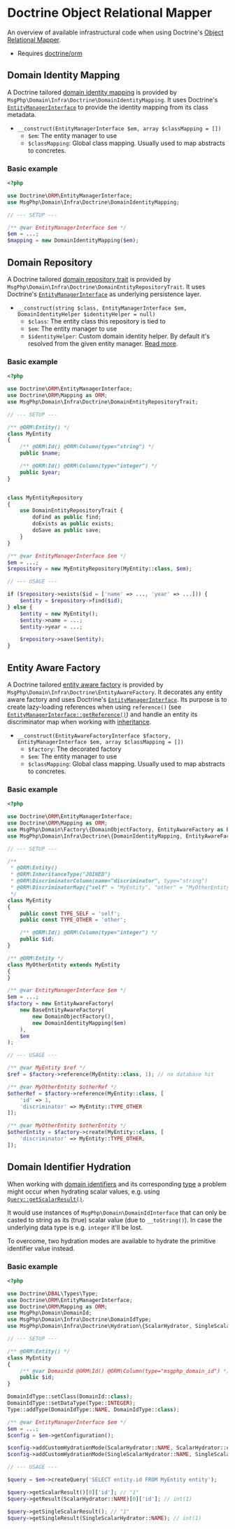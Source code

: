 # Doctrine Object Relational Mapper

An overview of available infrastructural code when using Doctrine's [Object Relational Mapper][orm-project].

- Requires [doctrine/orm]

## Domain Identity Mapping

A Doctrine tailored [domain identity mapping](../ddd/identity-mapping.md) is provided by
`MsgPhp\Domain\Infra\Doctrine\DomainIdentityMapping`. It uses Doctrine's [`EntityManagerInterface`][api-em] to provide
the identity mapping from its class metadata.

- `__construct(EntityManagerInterface $em, array $classMapping = [])`
    - `$em`: The entity manager to use
    - `$classMapping`: Global class mapping. Usually used to map abstracts to concretes.

### Basic example

```php
<?php

use Doctrine\ORM\EntityManagerInterface;
use MsgPhp\Domain\Infra\Doctrine\DomainIdentityMapping;

// --- SETUP ---

/** @var EntityManagerInterface $em */
$em = ...;
$mapping = new DomainIdentityMapping($em);
```

## Domain Repository

A Doctrine tailored [domain repository trait](../ddd/repositories.md) is provided by
`MsgPhp\Domain\Infra\Doctrine\DomainEntityRepositoryTrait`. It uses Doctrine's [`EntityManagerInterface`][api-em] as
underlying persistence layer.

- `__construct(string $class, EntityManagerInterface $em, DomainIdentityHelper $identityHelper = null)`
    - `$class`: The entity class this repository is tied to
    - `$em`: The entity manager to use
    - `$identityHelper`: Custom domain identity helper. By default it's resolved from the given entity manager.
      [Read more](../ddd/identities.md).

### Basic example

```php
<?php

use Doctrine\ORM\EntityManagerInterface;
use Doctrine\ORM\Mapping as ORM;
use MsgPhp\Domain\Infra\Doctrine\DomainEntityRepositoryTrait;

// --- SETUP ---

/** @ORM\Entity() */
class MyEntity
{
    /** @ORM\Id() @ORM\Column(type="string") */
    public $name;

    /** @ORM\Id() @ORM\Column(type="integer") */
    public $year;
}


class MyEntityRepository
{
    use DomainEntityRepositoryTrait {
        doFind as public find;
        doExists as public exists;
        doSave as public save;
    }
}

/** @var EntityManagerInterface $em */
$em = ...;
$repository = new MyEntityRepository(MyEntity::class, $em);

// --- USAGE ---

if ($repository->exists($id = ['name' => ..., 'year' => ...])) {
    $entity = $repository->find($id);
} else {
    $entity = new MyEntity();
    $entity->name = ...;
    $entity->year = ...;

    $repository->save($entity);
}
```

## Entity Aware Factory

A Doctrine tailored [entity aware factory](../ddd/factory/entity-aware.md) is provided by
`MsgPhp\Domain\Infra\Doctrine\EntityAwareFactory`. It decorates any entity aware factory and uses Doctrine's
[`EntityManagerInterface`][api-em]. Its purpose is to create lazy-loading references when using `reference()` (see 
[`EntityManagerInterface::getReference()`][api-em-getreference]) and handle an entity its discriminator map when working
with [inheritance][orm-inheritance].

- `__construct(EntityAwareFactoryInterface $factory, EntityManagerInterface $em, array $classMapping = [])`
    - `$factory`: The decorated factory
    - `$em`: The entity manager to use
    - `$classMapping`: Global class mapping. Usually used to map abstracts to concretes.

### Basic example

```php
<?php

use Doctrine\ORM\EntityManagerInterface;
use Doctrine\ORM\Mapping as ORM;
use MsgPhp\Domain\Factory\{DomainObjectFactory, EntityAwareFactory as BaseEntityAwareFactory};
use MsgPhp\Domain\Infra\Doctrine\{DomainIdentityMapping, EntityAwareFactory};

// --- SETUP ---

/**
 * @ORM\Entity()
 * @ORM\InheritanceType("JOINED")
 * @ORM\DiscriminatorColumn(name="discriminator", type="string")
 * @ORM\DiscriminatorMap({"self" = "MyEntity", "other" = "MyOtherEntity"})
 */
class MyEntity
{
    public const TYPE_SELF = 'self';
    public const TYPE_OTHER = 'other';

    /** @ORM\Id() @ORM\Column(type="integer") */
    public $id;
}

/** @ORM\Entity */
class MyOtherEntity extends MyEntity
{
}

/** @var EntityManagerInterface $em */
$em = ...;
$factory = new EntityAwareFactory(
    new BaseEntityAwareFactory(
        new DomainObjectFactory(),
        new DomainIdentityMapping($em)
    ),
    $em
);

// --- USAGE ---

/** @var MyEntity $ref */
$ref = $factory->reference(MyEntity::class, 1); // no database hit

/** @var MyOtherEntity $otherRef */
$otherRef = $factory->reference(MyEntity::class, [
    'id' => 1,
    'discriminator' => MyEntity::TYPE_OTHER
]);

/** @var MyOtherEntity $otherEntity */
$otherEntity = $factory->create(MyEntity::class, [
    'discriminator' => MyEntity::TYPE_OTHER,
]);
```

## Domain Identifier Hydration

When working with [domain identifiers](../ddd/identifiers.md) and its corresponding [type](doctrine-dbal.md#domain-identifier-type)
a problem might occur when hydrating scalar values, e.g. using [`Query::getScalarResult()`][api-query-getscalarresult].

It would use instances of `MsgPhp\Domain\DomainIdInterface` that can only be casted to string as its (true) scalar
value (due to `__toString()`). In case the underlying data type is e.g. `integer` it'll be lost.

To overcome, two hydration modes are available to hydrate the primitive identifier value instead.

### Basic example

```php
<?php

use Doctrine\DBAL\Types\Type;
use Doctrine\ORM\EntityManagerInterface;
use Doctrine\ORM\Mapping as ORM;
use MsgPhp\Domain\DomainId;
use MsgPhp\Domain\Infra\Doctrine\DomainIdType;
use MsgPhp\Domain\Infra\Doctrine\Hydration\{ScalarHydrator, SingleScalarHydrator};

// --- SETUP ---

/** @ORM\Entity() */
class MyEntity
{
    /** @var DomainId @ORM\Id() @ORM\Column(type="msgphp_domain_id") */
    public $id;
}

DomainIdType::setClass(DomainId::class);
DomainIdType::setDataType(Type::INTEGER);
Type::addType(DomainIdType::NAME, DomainIdType::class);

/** @var EntityManagerInterface $em */
$em = ...;
$config = $em->getConfiguration();

$config->addCustomHydrationMode(ScalarHydrator::NAME, ScalarHydrator::class);
$config->addCustomHydrationMode(SingleScalarHydrator::NAME, SingleScalarHydrator::class);

// --- USAGE ---

$query = $em->createQuery('SELECT entity.id FROM MyEntity entity');

$query->getScalarResult()[0]['id']; // "1"
$query->getResult(ScalarHydrator::NAME)[0]['id']; // int(1)

$query->getSingleScalarResult(); // "1"
$query->getSingleResult(SingleScalarHydrator::NAME); // int(1)
```

[orm-project]: http://www.doctrine-project.org/projects/orm.html
[orm-inheritance]: http://docs.doctrine-project.org/projects/doctrine-orm/en/latest/reference/inheritance-mapping.html
[doctrine/orm]: https://packagist.org/packages/doctrine/orm
[api-em]: http://www.doctrine-project.org/api/orm/2.5/class-Doctrine.ORM.EntityManagerInterface.html
[api-em-getreference]: http://www.doctrine-project.org/api/orm/2.5/class-Doctrine.ORM.EntityManagerInterface.html#_getReference
[api-query-getscalarresult]: http://www.doctrine-project.org/api/orm/2.5/class-Doctrine.ORM.AbstractQuery.html#_getScalarResult
